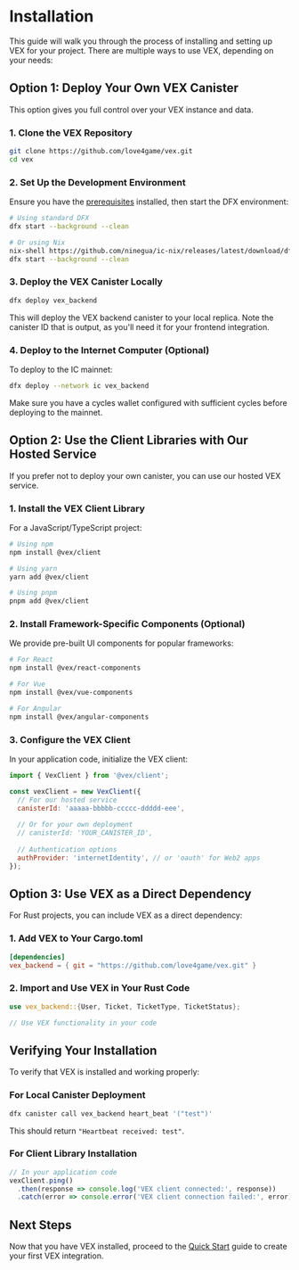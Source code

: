 # Installation

This guide will walk you through the process of installing and setting up VEX for your project. There are multiple ways to use VEX, depending on your needs:

## Option 1: Deploy Your Own VEX Canister

This option gives you full control over your VEX instance and data.

### 1. Clone the VEX Repository

```bash
git clone https://github.com/love4game/vex.git
cd vex
```

### 2. Set Up the Development Environment

Ensure you have the [prerequisites](./prerequisites.md) installed, then start the DFX environment:

```bash
# Using standard DFX
dfx start --background --clean

# Or using Nix
nix-shell https://github.com/ninegua/ic-nix/releases/latest/download/dfx-env.tar.gz
dfx start --background --clean
```

### 3. Deploy the VEX Canister Locally

```bash
dfx deploy vex_backend
```

This will deploy the VEX backend canister to your local replica. Note the canister ID that is output, as you'll need it for your frontend integration.

### 4. Deploy to the Internet Computer (Optional)

To deploy to the IC mainnet:

```bash
dfx deploy --network ic vex_backend
```

Make sure you have a cycles wallet configured with sufficient cycles before deploying to the mainnet.

## Option 2: Use the Client Libraries with Our Hosted Service

If you prefer not to deploy your own canister, you can use our hosted VEX service.

### 1. Install the VEX Client Library

For a JavaScript/TypeScript project:

```bash
# Using npm
npm install @vex/client

# Using yarn
yarn add @vex/client

# Using pnpm
pnpm add @vex/client
```

### 2. Install Framework-Specific Components (Optional)

We provide pre-built UI components for popular frameworks:

```bash
# For React
npm install @vex/react-components

# For Vue
npm install @vex/vue-components

# For Angular
npm install @vex/angular-components
```

### 3. Configure the VEX Client

In your application code, initialize the VEX client:

```javascript
import { VexClient } from '@vex/client';

const vexClient = new VexClient({
  // For our hosted service
  canisterId: 'aaaaa-bbbbb-ccccc-ddddd-eee',
  
  // Or for your own deployment
  // canisterId: 'YOUR_CANISTER_ID',
  
  // Authentication options
  authProvider: 'internetIdentity', // or 'oauth' for Web2 apps
});
```

## Option 3: Use VEX as a Direct Dependency

For Rust projects, you can include VEX as a direct dependency:

### 1. Add VEX to Your Cargo.toml

```toml
[dependencies]
vex_backend = { git = "https://github.com/love4game/vex.git" }
```

### 2. Import and Use VEX in Your Rust Code

```rust
use vex_backend::{User, Ticket, TicketType, TicketStatus};

// Use VEX functionality in your code
```

## Verifying Your Installation

To verify that VEX is installed and working properly:

### For Local Canister Deployment

```bash
dfx canister call vex_backend heart_beat '("test")'
```

This should return `"Heartbeat received: test"`.

### For Client Library Installation

```javascript
// In your application code
vexClient.ping()
  .then(response => console.log('VEX client connected:', response))
  .catch(error => console.error('VEX client connection failed:', error));
```

## Next Steps

Now that you have VEX installed, proceed to the [Quick Start](./quick-start.md) guide to create your first VEX integration. 